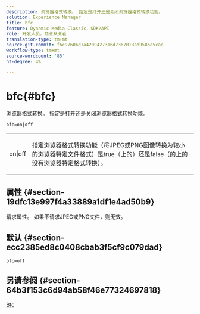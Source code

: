```yaml
---
description: 浏览器格式转换。 指定是打开还是关闭浏览器格式转换功能。
solution: Experience Manager
title: bfc
feature: Dynamic Media Classic，SDK/API
role: 开发人员，商业从业者
translation-type: tm+mt
source-git-commit: f6c97606d7a4209427316d7367013ad9585a5cae
workflow-type: tm+mt
source-wordcount: '85'
ht-degree: 4%

---
```



# bfc{#bfc}

浏览器格式转换。 指定是打开还是关闭浏览器格式转换功能。

`bfc=on|off`

<table id="simpletable_2D23B1B282CD4216AB5BE7E7430D1B3F"> 
 <tr class="strow"> 
  <td class="stentry"> <p> <span class="codeph"> on|off  </span> </p> </td> 
  <td class="stentry"> <p>指定浏览器格式转换功能（将JPEG或PNG图像转换为较小的浏览器特定文件格式）是true（</span>上的<span class="codeph">）还是false（<span class="codeph">的</span>上的没有浏览器特定格式转换）。 </span></p> </td> 
 </tr> 
</table>

## 属性 {#section-19dfc13e997f4a33889a1df1e4ad50b9}

请求属性。 如果不请求JPEG或PNG文件，则无效。

## 默认 {#section-ecc2385ed8c0408cbab3f5cf9c079dad}

`bfc=off`

## 另请参阅 {#section-64b3f153c6d94ab58f46e77324697818}

[Bfc](../../../../../is-api/image-catalog/image-serving-api-ref/c-image-catalog-reference/c-attributes-reference/r-bfc.md#reference-5217a41d9d7447d6b0624077eb38d3de)
